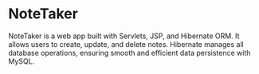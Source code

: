 # NoteTaker
NoteTaker is a web app built with Servlets, JSP, and Hibernate ORM. It allows users to create, update, and delete notes. Hibernate manages all database operations, ensuring smooth and efficient data persistence with MySQL.
